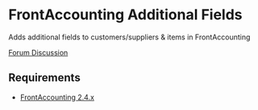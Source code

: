 # FrontAccounting Additional Fields

Adds additional fields to customers/suppliers & items in FrontAccounting

[Forum Discussion](http://frontaccounting.com/punbb/viewtopic.php?id=7749)

Requirements
------------

- [FrontAccounting 2.4.x](http://frontaccounting.com/)
